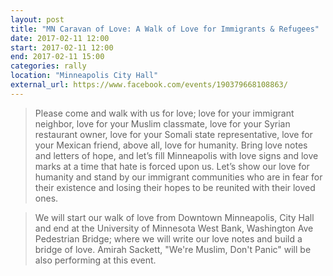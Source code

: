 ```yaml
---
layout: post
title: "MN Caravan of Love: A Walk of Love for Immigrants & Refugees"
date: 2017-02-11 12:00
start: 2017-02-11 12:00
end: 2017-02-11 15:00
categories: rally
location: "Minneapolis City Hall"
external_url: https://www.facebook.com/events/190379668108863/
---
```


> Please come and walk with us for love; love for your immigrant neighbor, love for your Muslim classmate, love for your Syrian restaurant owner, love for your Somali state representative, love for your Mexican friend, above all, love for humanity. Bring love notes and letters of hope, and let’s fill Minneapolis with love signs and love marks at a time that hate is forced upon us. Let’s show our love for humanity and stand by our immigrant communities who are in fear for their existence and losing their hopes to be reunited with their loved ones. 

> We will start our walk of love from Downtown Minneapolis, City Hall and end at the University of Minnesota West Bank, Washington Ave Pedestrian Bridge; where we will write our love notes and build a bridge of love. Amirah Sackett, "We're Muslim, Don't Panic" will be also performing at this event.
